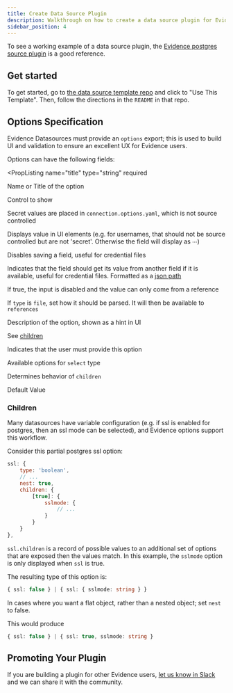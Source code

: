 ```yaml
---
title: Create Data Source Plugin
description: Walkthrough on how to create a data source plugin for Evidence
sidebar_position: 4
---
```


To see a working example of a data source plugin, the [Evidence postgres source plugin](https://github.com/evidence-dev/evidence/tree/main/packages/postgres) is a good
reference.

## Get started
To get started, go to [the data source template repo](https://github.com/evidence-dev/datasource-template) and click to "Use This Template". Then, follow the directions in the `README` in that repo.

## Options Specification

Evidence Datasources must provide an `options` export; this is used to
build UI and validation to ensure an excellent UX for Evidence users.

Options can have the following fields:

<PropListing
    name="title"
    type="string"
    required
>

Name or Title of the option

</PropListing>
<PropListing
    name="type"
    type={['string', 'number', 'boolean', 'select', 'file']}
    required
>

Control to show

</PropListing>
<PropListing
    name="secret"
    type="boolean"
>

Secret values are placed in `connection.options.yaml`, which is not source controlled

</PropListing>
<PropListing
    name="shown"
    type="boolean"
>

Displays value in UI elements (e.g. for usernames, that should not be source controlled but are not 'secret'. Otherwise the field will display as ∙∙∙)

</PropListing>
<PropListing
    name="virtual"
    type="boolean"
>

Disables saving a field, useful for credential files

</PropListing>
<PropListing
    name="references"
    type="string"
>

Indicates that the field should get its value from another field if it is available, useful for credential files. Formatted as a [json path](https://www.npmjs.com/package/@astronautlabs/jsonpath)

</PropListing>
<PropListing
    name="forceReference"
    type="boolean"
>

If true, the input is disabled and the value can only come from a reference

</PropListing>
<PropListing
    name="fileFormat"
    type={['json', 'yaml']}
>

If `type` is `file`, set how it should be parsed. It will then be available to `references`

</PropListing>
<PropListing
    name="description"
    type="string"
>

Description of the option, shown as a hint in UI

</PropListing>
<PropListing
    name="children"
    type="Record<string|number|boolean, Options>"
>

See [children](#children)

</PropListing>
<PropListing
    name="required"
    type="boolean"
>

Indicates that the user must provide this option

</PropListing>
<PropListing
    name="options"
    type="Array<{`{label: string, value:string}`}>"
>

Available options for `select` type

</PropListing>
<PropListing
    name="nest"
    type="boolean"
>

Determines behavior of `children`

</PropListing>
<PropListing
    name="default"
    type={['string', 'number', 'boolean']}
>

Default Value

</PropListing>


### Children

Many datasources have variable configuration (e.g. if ssl is enabled for postgres, then an ssl mode can be selected), and Evidence
options support this workflow.

Consider this partial postgres ssl option:

```javascript
ssl: {
    type: 'boolean',
    // ...
    nest: true,
    children: {
        [true]: {
            sslmode: {
                // ...
            }
        }
    }
},
```

`ssl.children` is a record of possible values to an additional set of options that are exposed then the values match.
In this example, the `sslmode` option is only displayed when `ssl` is true.

The resulting type of this option is:
```typescript
{ ssl: false } | { ssl: { sslmode: string } }
```

In cases where you want a flat object, rather than a nested object; set `nest` to false.

This would produce

```typescript
{ ssl: false } | { ssl: true, sslmode: string }
```

## Promoting Your Plugin
If you are building a plugin for other Evidence users, [let us know in Slack](https://slack.evidence.dev) and we can share it with the community.